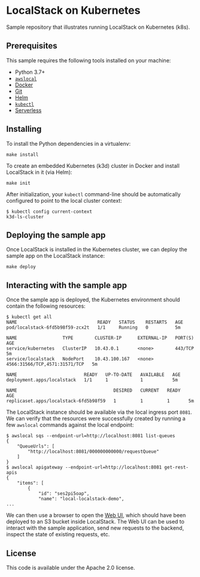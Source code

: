 # LocalStack on Kubernetes

Sample repository that illustrates running LocalStack on Kubernetes (k8s).

## Prerequisites

This sample requires the following tools installed on your machine:
* Python 3.7+
* [`awslocal`](https://github.com/localstack/awscli-local)
* [Docker](https://www.docker.com)
* [Git](https://git-scm.com)
* [Helm](https://helm.sh)
* [`kubectl`](https://kubernetes.io/docs/tasks/tools/#kubectl)
* [Serverless](https://www.npmjs.com/package/serverless)

## Installing

To install the Python dependencies in a virtualenv:
```
make install
```

To create an embedded Kubernetes (k3d) cluster in Docker and install LocalStack in it (via Helm):
```
make init
```

After initialization, your `kubectl` command-line should be automatically configured to point to the local cluster context:
```
$ kubectl config current-context
k3d-ls-cluster
```

## Deploying the sample app

Once LocalStack is installed in the Kubernetes cluster, we can deploy the sample app on the LocalStack instance:
```
make deploy
```

## Interacting with the sample app

Once the sample app is deployed, the Kubernetes environment should contain the following resources:

```
$ kubectl get all
NAME                              READY   STATUS    RESTARTS   AGE
pod/localstack-6fd5b98f59-zcx2t   1/1     Running   0          5m

NAME                 TYPE        CLUSTER-IP      EXTERNAL-IP   PORT(S)                         AGE
service/kubernetes   ClusterIP   10.43.0.1       <none>        443/TCP                         5m
service/localstack   NodePort    10.43.100.167   <none>        4566:31566/TCP,4571:31571/TCP   5m

NAME                         READY   UP-TO-DATE   AVAILABLE   AGE
deployment.apps/localstack   1/1     1            1           5m

NAME                                    DESIRED   CURRENT   READY   AGE
replicaset.apps/localstack-6fd5b98f59   1         1         1       5m
```

The LocalStack instance should be available via the local ingress port `8081`. We can verify that the resources were successfully created by running a few `awslocal` commands against the local endpoint:
```
$ awslocal sqs --endpoint-url=http://localhost:8081 list-queues
{
    "QueueUrls": [
        "http://localhost:8081/000000000000/requestQueue"
    ]
}
$ awslocal apigateway --endpoint-url=http://localhost:8081 get-rest-apis
{
    "items": [
        {
            "id": "ses2pi5oap",
            "name": "local-localstack-demo",
...
```

We can then use a browser to open the [Web UI](http://localhost:8081/archive-bucket/index.html), which should have been deployed to an S3 bucket inside LocalStack. The Web UI can be used to interact with the sample application, send new requests to the backend, inspect the state of existing requests, etc.

## License

This code is available under the Apache 2.0 license.
